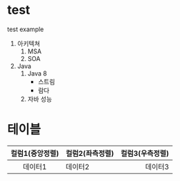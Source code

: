 # test
test example

1. 아키텍쳐
   1. MSA
   2. SOA
2. Java
   1. Java 8
      * 스트림
      * 람다
   2. 자바 성능

# 테이블
| 컬럼1(중앙정렬) | 컬럼2(좌측정렬) | 컬럼3(우측정렬) |
|:-----:|:------|------:|
| 데이터1 | 데이터2 | 데이터3 |
